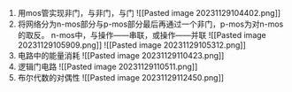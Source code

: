 1. 用mos管实现非门，与非门，与门
![[Pasted image 20231129104402.png]]
2. 将网络分为n-mos部分与p-mos部分最后再通过一个非门，p-mos为对n-mos的取反。
	n-mos中，与操作——串联，或操作——并联
	![[Pasted image 20231129105909.png]]
![[Pasted image 20231129105312.png]]
3. 电路中的能量消耗
![[Pasted image 20231129110423.png]]
4. 逻辑门电路
![[Pasted image 20231129110511.png]]
5. 布尔代数的对偶性
![[Pasted image 20231129112450.png]]